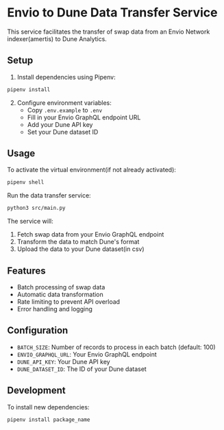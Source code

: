 # Envio to Dune Data Transfer Service

This service facilitates the transfer of swap data from an Envio Network indexer(amertis) to Dune Analytics.

## Setup

1. Install dependencies using Pipenv:
```bash
pipenv install
```

2. Configure environment variables:
   - Copy `.env.example` to `.env` 
   - Fill in your Envio GraphQL endpoint URL
   - Add your Dune API key
   - Set your Dune dataset ID

## Usage

To activate the virtual environment(if not already activated):
```bash
pipenv shell
```

Run the data transfer service:
```bash
python3 src/main.py
```

The service will:
1. Fetch swap data from your Envio GraphQL endpoint
2. Transform the data to match Dune's format
3. Upload the data to your Dune dataset(in csv)

## Features

- Batch processing of swap data
- Automatic data transformation
- Rate limiting to prevent API overload
- Error handling and logging

## Configuration

- `BATCH_SIZE`: Number of records to process in each batch (default: 100)
- `ENVIO_GRAPHQL_URL`: Your Envio GraphQL endpoint
- `DUNE_API_KEY`: Your Dune API key
- `DUNE_DATASET_ID`: The ID of your Dune dataset

## Development



To install new dependencies:
```bash
pipenv install package_name
```
